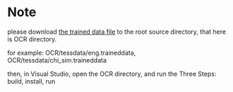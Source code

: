 # Note

please download [the trained data file](https://github.com/tesseract-ocr/tesseract/wiki/Data-Files) to the root source directory, that here is OCR directory.

for example:
    OCR/tessdata/eng.traineddata, OCR/tessdata/chi_sim.traineddata

then, in Visual Studio, open the OCR directory, and run the Three Steps: build, install, run

